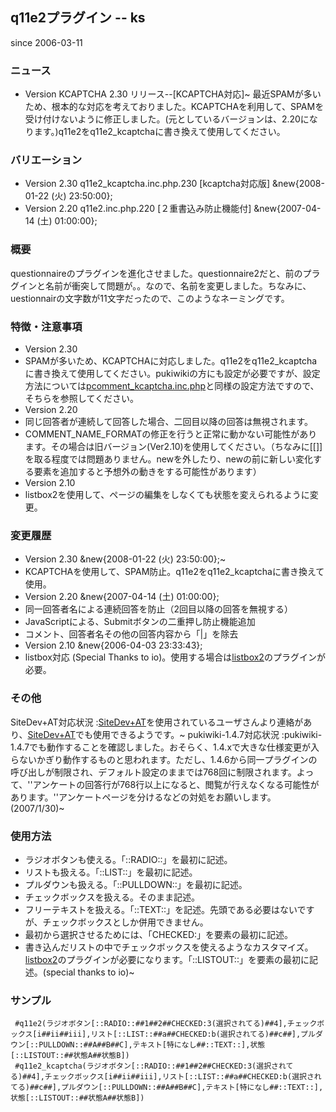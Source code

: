 ## q11e2プラグイン -- ks

since 2006-03-11

### ニュース
* Version KCAPTCHA 2.30 リリース--[KCAPTCHA対応]~
  最近SPAMが多いため、根本的な対応を考えておりました。KCAPTCHAを利用して、SPAMを受け付けないように修正しました。(元としているバージョンは、2.20になります。)q11e2をq11e2_kcaptchaに書き換えて使用してください。
### バリエーション
* Version 2.30 q11e2_kcaptcha.inc.php.230 [kcaptcha対応版] &new{2008-01-22 (火) 23:50:00};
* Version 2.20 q11e2.inc.php.220 [２重書込み防止機能付] &new{2007-04-14 (土) 01:00:00};

### 概要
questionnaireのプラグインを進化させました。questionnaire2だと、前のプラグインと名前が衝突して問題が。。なので、名前を変更しました。ちなみに、uestionnairの文字数が11文字だったので、このようなネーミングです。

### 特徴・注意事項
* Version 2.30
 * SPAMが多いため、KCAPTCHAに対応しました。q11e2をq11e2_kcaptchaに書き換えて使用してください。pukiwikiの方にも設定が必要ですが、設定方法については[pcomment_kcaptcha.inc.php](http://pukiwiki.sourceforge.jp/?%E8%87%AA%E4%BD%9C%E3%83%97%E3%83%A9%E3%82%B0%E3%82%A4%E3%83%B3%2Fpcomment_kcaptcha.inc.php)と同様の設定方法ですので、そちらを参照してください。
* Version 2.20
 * 同じ回答者が連続して回答した場合、二回目以降の回答は無視されます。
 * COMMENT_NAME_FORMATの修正を行うと正常に動かない可能性があります。その場合は旧バージョン(Ver2.10)を使用してください。（ちなみに\[\[]]を取る程度では問題ありません。newを外したり、newの前に新しい変化する要素を追加すると予想外の動きをする可能性があります）
* Version 2.10
 * listbox2を使用して、ページの編集をしなくても状態を変えられるように変更。

### 変更履歴
* Version 2.30 &new{2008-01-22 (火) 23:50:00};~
 * KCAPTCHAを使用して、SPAM防止。q11e2をq11e2_kcaptchaに書き換えて使用。
 * Version 2.20 &new{2007-04-14 (土) 01:00:00};
 * 同一回答者名による連続回答を防止（2回目以降の回答を無視する）
 * JavaScriptによる、Submitボタンの二重押し防止機能追加
 * コメント、回答者名その他の回答内容から「|」を除去
* Version 2.10 &new{2006-04-03 23:33:43};
 * listbox対応 (Special Thanks to io)。使用する場合は[listbox2](http://pukiwiki.sourceforge.jp/?%E8%87%AA%E4%BD%9C%E3%83%97%E3%83%A9%E3%82%B0%E3%82%A4%E3%83%B3%2Flistbox.inc.php)のプラグインが必要。

### その他
SiteDev+AT対応状況
:[SiteDev+AT](http://www.a-kojima.net/set/)を使用されているユーザさんより連絡があり、[SiteDev+AT](http://www.a-kojima.net/set/)でも使用できるようです。~
pukiwiki-1.4.7対応状況
:pukiwiki-1.4.7でも動作することを確認しました。おそらく、1.4.xで大きな仕様変更が入らないかぎり動作するものと思われます。ただし、1.4.6から同一プラグインの呼び出しが制限され、デフォルト設定のままでは768回に制限されます。よって、''アンケートの回答行が768行以上になると、閲覧が行えなくなる可能性があります。''アンケートページを分けるなどの対処をお願いします。(2007/1/30)~

### 使用方法
* ラジオボタンも使える。「::RADIO::」を最初に記述。
* リストも扱える。「::LIST::」を最初に記述。
* プルダウンも扱える。「::PULLDOWN::」を最初に記述。
* チェックボックスを扱える。そのまま記述。
* フリーテキストを扱える。「::TEXT::」を記述。先頭である必要はないですが、チェックボックスとしか併用できません。
* 最初から選択させるためには、「CHECKED:」を要素の最初に記述。
* 書き込んだリストの中でチェックボックスを使えるようなカスタマイズ。[listbox2](http://pukiwiki.sourceforge.jp/?%E8%87%AA%E4%BD%9C%E3%83%97%E3%83%A9%E3%82%B0%E3%82%A4%E3%83%B3%2Flistbox.inc.php)のプラグインが必要になります。「::LISTOUT::」を要素の最初に記述。(special thanks to io)~

### サンプル
```
 #q11e2(ラジオボタン[::RADIO::##1##2##CHECKED:3(選択されてる)##4],チェックボックス[i##ii##iii],リスト[::LIST::##a##CHECKED:b(選択されてる)##c##],プルダウン[::PULLDOWN::##A##B##C],テキスト[特になし##::TEXT::],状態[::LISTOUT::##状態A##状態B])
 #q11e2_kcaptcha(ラジオボタン[::RADIO::##1##2##CHECKED:3(選択されてる)##4],チェックボックス[i##ii##iii],リスト[::LIST::##a##CHECKED:b(選択されてる)##c##],プルダウン[::PULLDOWN::##A##B##C],テキスト[特になし##::TEXT::],状態[::LISTOUT::##状態A##状態B])
```
